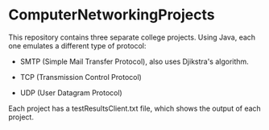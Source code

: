 # ComputerNetworkingProjects

This repository contains three separate college projects. Using Java, each one emulates a different type of protocol:


- SMTP (Simple Mail Transfer Protocol), also uses Djikstra's algorithm.

- TCP (Transmission Control Protocol) 

- UDP (User Datagram Protocol)


Each project has a testResultsClient.txt file, which shows the output of each project.

